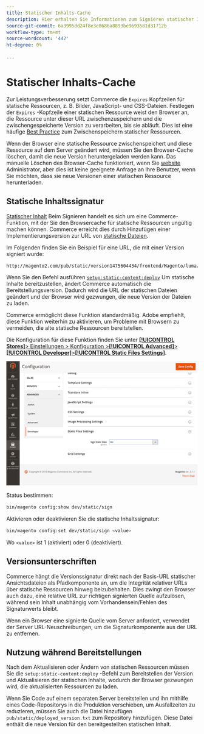 ```yaml
---
title: Statischer Inhalts-Cache
description: Hier erhalten Sie Informationen zum Signieren statischer Inhalte und zum Aktivieren oder Deaktivieren der Funktion.
source-git-commit: 6a3995dd24f8e3e8686a8893be9693581d31712b
workflow-type: tm+mt
source-wordcount: '442'
ht-degree: 0%

---
```


# Statischer Inhalts-Cache

Zur Leistungsverbesserung setzt Commerce die `Expires` Kopfzeilen für statische Ressourcen, z. B. Bilder, JavaScript- und CSS-Dateien.
Festlegen der `Expires` -Kopfzeile einer statischen Ressource weist den Browser an, die Ressource unter dieser URL zwischenzuspeichern und die zwischengespeicherte Version zu verarbeiten, bis sie abläuft.
Dies ist eine häufige [Best Practice](https://developer.yahoo.com/performance/rules.html#expires=) zum Zwischenspeichern statischer Ressourcen.

Wenn der Browser eine statische Ressource zwischenspeichert und diese Ressource auf dem Server geändert wird, müssen Sie den Browser-Cache löschen, damit die neue Version heruntergeladen werden kann.
Das manuelle Löschen des Browser-Cache funktioniert, wenn Sie [website](https://glossary.magento.com/website) Administrator, aber dies ist keine geeignete Anfrage an Ihre Benutzer, wenn Sie möchten, dass sie neue Versionen einer statischen Ressource herunterladen.

## Statische Inhaltssignatur

[Statischer Inhalt](https://glossary.magento.com/static-content) Beim Signieren handelt es sich um eine Commerce-Funktion, mit der Sie den Browsercache für statische Ressourcen ungültig machen können.
Commerce erreicht dies durch Hinzufügen einer Implementierungsversion zur URL von [statische Dateien](https://glossary.magento.com/static-files).

Im Folgenden finden Sie ein Beispiel für eine URL, die mit einer Version signiert wurde:

```terminal
http://magento2.com/pub/static/version1475604434/frontend/Magento/luma/en_US/images/logo.svg
```

Wenn Sie den Befehl ausführen [`setup:static-content:deploy`](../cli/static-view-file-deployment.md) Um statische Inhalte bereitzustellen, ändert Commerce automatisch die Bereitstellungsversion.
Dadurch wird die URL der statischen Dateien geändert und der Browser wird gezwungen, die neue Version der Dateien zu laden.

Commerce ermöglicht diese Funktion standardmäßig. Adobe empfiehlt, diese Funktion weiterhin zu aktivieren, um Probleme mit Browsern zu vermeiden, die alte statische Ressourcen bereitstellen.

Die Konfiguration für diese Funktion finden Sie unter [**[!UICONTROL Stores]**> Einstellungen > Konfiguration >**[!UICONTROL Advanced]**>**[!UICONTROL Developer]**>**[!UICONTROL Static Files Settings]**](https://docs.magento.com/user-guide/system/static-file-signature.html).

![Einstellungen für statische Dateien](../../assets/configuration/static-files-settings.png)

Status bestimmen:

```bash
bin/magento config:show dev/static/sign
```

Aktivieren oder deaktivieren Sie die statische Inhaltssignatur:

```bash
bin/magento config:set dev/static/sign <value>
```

Wo `<value>` ist 1 (aktiviert) oder 0 (deaktiviert).

## Versionsunterschriften

Commerce hängt die Versionssignatur direkt nach der Basis-URL statischer Ansichtsdateien als Pfadkomponente an, um die Integrität relativer URLs über statische Ressourcen hinweg beizubehalten.
Dies zwingt den Browser auch dazu, eine relative URL zur richtigen signierten Quelle aufzulösen, während sein Inhalt unabhängig vom Vorhandensein/Fehlen des Signaturwerts bleibt.

Wenn ein Browser eine signierte Quelle vom Server anfordert, verwendet der Server URL-Neuschreibungen, um die Signaturkomponente aus der URL zu entfernen.

## Nutzung während Bereitstellungen

Nach dem Aktualisieren oder Ändern von statischen Ressourcen müssen Sie die `setup:static-content:deploy` -Befehl zum Bereitstellen der Version und Aktualisieren der statischen Inhalte, wodurch der Browser gezwungen wird, die aktualisierten Ressourcen zu laden.

Wenn Sie Code auf einem separaten Server bereitstellen und ihn mithilfe eines Code-Repositorys in die Produktion verschieben, um Ausfallzeiten zu reduzieren, müssen Sie auch die Datei hinzufügen `pub/static/deployed_version.txt` zum Repository hinzufügen.
Diese Datei enthält die neue Version für den bereitgestellten statischen Inhalt.
